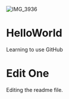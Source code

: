![IMG_3936](https://github.com/user-attachments/assets/ae4ad341-97f9-47bc-9540-4489c28deaa8)


# HelloWorld
Learning to use GitHub

# Edit One
Editing the readme file.
